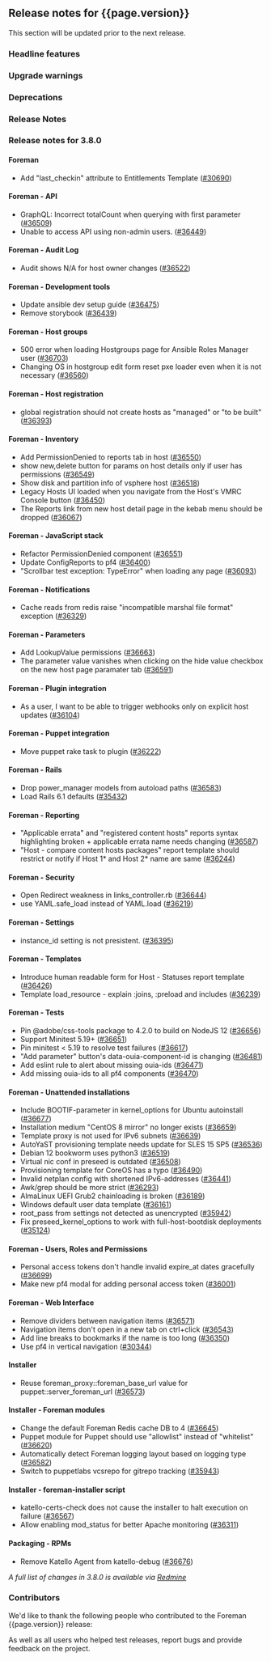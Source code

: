 ## Release notes for {{page.version}}

This section will be updated prior to the next release.

### Headline features

### Upgrade warnings

### Deprecations

### Release Notes

### Release notes for 3.8.0
#### Foreman
* Add "last_checkin" attribute to Entitlements Template ([#30690](https://projects.theforeman.org/issues/30690))

#### Foreman - API
* GraphQL: Incorrect totalCount when querying with first parameter ([#36509](https://projects.theforeman.org/issues/36509))
* Unable to access API using non-admin users. ([#36449](https://projects.theforeman.org/issues/36449))

#### Foreman - Audit Log
* Audit shows N/A for host owner changes ([#36522](https://projects.theforeman.org/issues/36522))

#### Foreman - Development tools
* Update ansible dev setup guide ([#36475](https://projects.theforeman.org/issues/36475))
* Remove storybook ([#36439](https://projects.theforeman.org/issues/36439))

#### Foreman - Host groups
* 500 error when loading Hostgroups page for Ansible Roles Manager user ([#36703](https://projects.theforeman.org/issues/36703))
* Changing OS in hostgroup edit form reset pxe loader even when it is not necessary ([#36560](https://projects.theforeman.org/issues/36560))

#### Foreman - Host registration
* global registration should not create hosts as "managed" or "to be built" ([#36393](https://projects.theforeman.org/issues/36393))

#### Foreman - Inventory
* Add PermissionDenied to reports tab in host ([#36550](https://projects.theforeman.org/issues/36550))
* show new,delete button for params on host details only if user has permissions  ([#36549](https://projects.theforeman.org/issues/36549))
* Show disk and partition info of vsphere host ([#36518](https://projects.theforeman.org/issues/36518))
* Legacy Hosts UI loaded when you navigate from the Host's VMRC Console button ([#36450](https://projects.theforeman.org/issues/36450))
* The Reports link from new host detail page in the kebab menu should be dropped ([#36067](https://projects.theforeman.org/issues/36067))

#### Foreman - JavaScript stack
* Refactor PermissionDenied component  ([#36551](https://projects.theforeman.org/issues/36551))
* Update ConfigReports to pf4 ([#36400](https://projects.theforeman.org/issues/36400))
* "Scrollbar test exception: TypeError" when loading any page ([#36093](https://projects.theforeman.org/issues/36093))

#### Foreman - Notifications
* Cache reads from redis raise "incompatible marshal file format" exception ([#36329](https://projects.theforeman.org/issues/36329))

#### Foreman - Parameters
* Add LookupValue permissions ([#36663](https://projects.theforeman.org/issues/36663))
* The parameter value vanishes when clicking on the hide value checkbox on the new host page paramater tab ([#36591](https://projects.theforeman.org/issues/36591))

#### Foreman - Plugin integration
* As a user, I want to be able to trigger webhooks only on explicit host updates ([#36104](https://projects.theforeman.org/issues/36104))

#### Foreman - Puppet integration
* Move puppet rake task to plugin ([#36222](https://projects.theforeman.org/issues/36222))

#### Foreman - Rails
* Drop power_manager models from autoload paths ([#36583](https://projects.theforeman.org/issues/36583))
* Load Rails 6.1 defaults ([#35432](https://projects.theforeman.org/issues/35432))

#### Foreman - Reporting
* "Applicable errata" and "registered content hosts" reports syntax highlighting broken + applicable errata name needs changing ([#36587](https://projects.theforeman.org/issues/36587))
* "Host - compare content hosts packages" report template should restrict or notify if Host 1\* and Host 2\* name are same ([#36244](https://projects.theforeman.org/issues/36244))

#### Foreman - Security
* Open Redirect weakness in links_controller.rb ([#36644](https://projects.theforeman.org/issues/36644))
* use YAML.safe_load instead of YAML.load ([#36219](https://projects.theforeman.org/issues/36219))

#### Foreman - Settings
* instance_id setting is not presistent. ([#36395](https://projects.theforeman.org/issues/36395))

#### Foreman - Templates
* Introduce human readable form for Host - Statuses report template ([#36426](https://projects.theforeman.org/issues/36426))
* Template load_resource - explain :joins, :preload and includes ([#36239](https://projects.theforeman.org/issues/36239))

#### Foreman - Tests
* Pin @adobe/css-tools package to 4.2.0 to build on NodeJS 12 ([#36656](https://projects.theforeman.org/issues/36656))
* Support Minitest 5.19+ ([#36651](https://projects.theforeman.org/issues/36651))
* Pin minitest &lt; 5.19 to resolve test failures ([#36617](https://projects.theforeman.org/issues/36617))
* "Add parameter" button's data-ouia-component-id is changing ([#36481](https://projects.theforeman.org/issues/36481))
* Add eslint rule to alert about missing ouia-ids ([#36471](https://projects.theforeman.org/issues/36471))
* Add missing ouia-ids to all pf4 components ([#36470](https://projects.theforeman.org/issues/36470))

#### Foreman - Unattended installations
* Include BOOTIF-parameter in kernel_options for Ubuntu autoinstall ([#36677](https://projects.theforeman.org/issues/36677))
* Installation medium "CentOS 8 mirror" no longer exists ([#36659](https://projects.theforeman.org/issues/36659))
* Template proxy is not used for IPv6 subnets ([#36639](https://projects.theforeman.org/issues/36639))
* AutoYaST provisioning template needs update for SLES 15 SP5 ([#36536](https://projects.theforeman.org/issues/36536))
* Debian 12 bookworm uses python3 ([#36519](https://projects.theforeman.org/issues/36519))
* Virtual nic conf in preseed is outdated ([#36508](https://projects.theforeman.org/issues/36508))
* Provisioning template for CoreOS has a typo ([#36490](https://projects.theforeman.org/issues/36490))
* Invalid netplan config with shortened IPv6-addresses ([#36441](https://projects.theforeman.org/issues/36441))
* Awk/grep should be more strict ([#36293](https://projects.theforeman.org/issues/36293))
* AlmaLinux UEFI Grub2 chainloading is broken ([#36189](https://projects.theforeman.org/issues/36189))
* Windows default user data template ([#36161](https://projects.theforeman.org/issues/36161))
* root_pass from settings not detected as unencrypted ([#35942](https://projects.theforeman.org/issues/35942))
* Fix preseed_kernel_options to work with full-host-bootdisk deployments ([#35124](https://projects.theforeman.org/issues/35124))

#### Foreman - Users, Roles and Permissions
* Personal access tokens don't handle invalid expire_at dates gracefully ([#36699](https://projects.theforeman.org/issues/36699))
* Make new pf4 modal for adding personal access token ([#36001](https://projects.theforeman.org/issues/36001))

#### Foreman - Web Interface
* Remove dividers between navigation items ([#36571](https://projects.theforeman.org/issues/36571))
* Navigation items don't open in a new tab on ctrl+click ([#36543](https://projects.theforeman.org/issues/36543))
* Add line breaks to bookmarks if the name is too long ([#36350](https://projects.theforeman.org/issues/36350))
* Use pf4 in vertical navigation ([#30344](https://projects.theforeman.org/issues/30344))

#### Installer
* Reuse foreman_proxy::foreman_base_url value for puppet::server_foreman_url ([#36573](https://projects.theforeman.org/issues/36573))

#### Installer - Foreman modules
* Change the default Foreman Redis cache DB to 4 ([#36645](https://projects.theforeman.org/issues/36645))
* Puppet module for Puppet should use "allowlist" instead of "whitelist" ([#36620](https://projects.theforeman.org/issues/36620))
* Automatically detect Foreman logging layout based on logging type ([#36582](https://projects.theforeman.org/issues/36582))
* Switch to puppetlabs vcsrepo for gitrepo tracking ([#35943](https://projects.theforeman.org/issues/35943))

#### Installer - foreman-installer script
* katello-certs-check does not cause the installer to halt execution on failure ([#36567](https://projects.theforeman.org/issues/36567))
* Allow enabling mod_status for better Apache monitoring ([#36311](https://projects.theforeman.org/issues/36311))

#### Packaging - RPMs
* Remove Katello Agent from katello-debug ([#36676](https://projects.theforeman.org/issues/36676))

*A full list of changes in 3.8.0 is available via [Redmine](https://projects.theforeman.org/issues?set_filter=1&sort=id%3Adesc&status_id=closed&f[]=cf_12&op[cf_12]=%3D&v[cf_12]=1731)*


### Contributors

We'd like to thank the following people who contributed to the Foreman {{page.version}} release:

<!-- update scripts/committers.rb with the correct versions and dates and fill this in -->

As well as all users who helped test releases, report bugs and provide feedback on the project.
